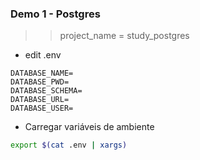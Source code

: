 ### Demo 1 - Postgres

>> project_name = study_postgres

- edit .env

```
DATABASE_NAME=
DATABASE_PWD=
DATABASE_SCHEMA=
DATABASE_URL=
DATABASE_USER=
```

- Carregar variáveis de ambiente

```sh
export $(cat .env | xargs)
```